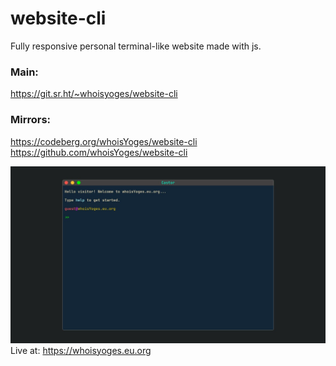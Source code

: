 # website-cli
Fully responsive personal terminal-like website made with js.

### Main:
<https://git.sr.ht/~whoisyoges/website-cli>

### Mirrors:
<https://codeberg.org/whoisYoges/website-cli>
<https://github.com/whoisYoges/website-cli>

![Site_Preview](/preview.jpg)
Live at: <https://whoisyoges.eu.org>
